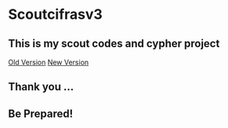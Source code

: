 # Scoutcifrasv3

## This is my scout codes and cypher project

[Old Version](https://marcelinorui.github.io/scoutcifras/)
[New Version](https://marcelinorui.github.io/scoutcifrasv3/)

## Thank you ...
## Be Prepared!

